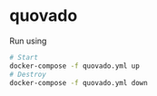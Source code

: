 # quovado

Run using
```bash
# Start
docker-compose -f quovado.yml up
# Destroy
docker-compose -f quovado.yml down
```